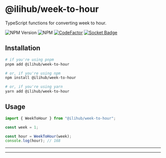 # @ilihub/week-to-hour

TypeScript functions for converting week to hour.

![NPM Version](https://img.shields.io/npm/v/%40ilihub%2Fweek-to-hour?color=33cd56&logo=npm)
![NPM](https://img.shields.io/npm/l/%40ilihub%2Fweek-to-hour)
[![CodeFactor](https://www.codefactor.io/repository/github/ilihub/npm/badge)](https://www.codefactor.io/repository/github/ilihub/npm)
[![Socket Badge](https://socket.dev/api/badge/npm/package/@ilihub/week-to-hour)](https://socket.dev/npm/package/@ilihub/week-to-hour)

## Installation

```bash
# if you're using pnpm
pnpm add @ilihub/week-to-hour

# or, if you're using npm
npm install @ilihub/week-to-hour

# or, if you're using yarn
yarn add @ilihub/week-to-hour
```

## Usage

```javascript
import { WeekToHour } from "@ilihub/week-to-hour";

const week = 1;

const hour = WeekToHour(week);
console.log(hour); // 168
```

---

<!-- sponsors_and_backers_section_start -->

<!-- sponsors_and_backers_section_end -->

---
